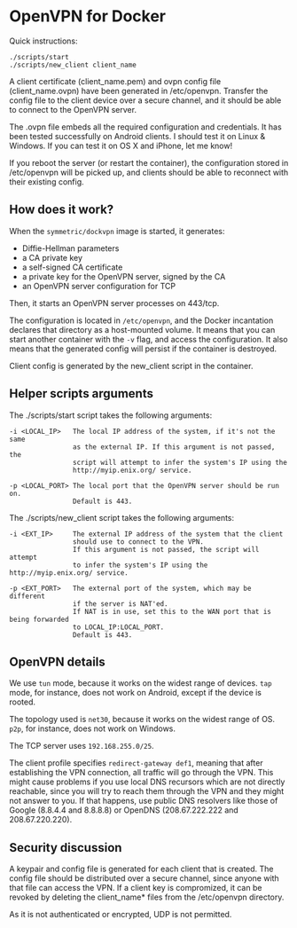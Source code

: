 # OpenVPN for Docker

Quick instructions:

```
./scripts/start 
./scripts/new_client client_name
```

A client certificate (client_name.pem) and ovpn config file
(client_name.ovpn) have been generated in /etc/openvpn. Transfer the
config file to the client device over a secure channel, and it should
be able to connect to the OpenVPN server.

The .ovpn file embeds all the required configuration and credentials. 
It has been tested successfully on Android clients. 
I should test it on Linux & Windows.
If you can test it on OS X and iPhone, let me know!

If you reboot the server (or restart the container), the configuration
stored in /etc/openvpn will be picked up, and clients should
be able to reconnect with their existing config.


## How does it work?

When the `symmetric/dockvpn` image is started, it generates:

- Diffie-Hellman parameters
- a CA private key
- a self-signed CA certificate
- a private key for the OpenVPN server, signed by the CA
- an OpenVPN server configuration for TCP

Then, it starts an OpenVPN server processes on 443/tcp.

The configuration is located in `/etc/openvpn`, and the Docker incantation
declares that directory as a host-mounted volume. It means that you can start another
container with the `-v` flag, and access the configuration. It also
means that the generated config will persist if the container is destroyed.

Client config is generated by the new_client script in the container.


## Helper scripts arguments

The ./scripts/start script takes the following arguments:

```
-i <LOCAL_IP>   The local IP address of the system, if it's not the same 
                as the external IP. If this argument is not passed, the
                script will attempt to infer the system's IP using the 
                http://myip.enix.org/ service.

-p <LOCAL_PORT> The local port that the OpenVPN server should be run on. 
                Default is 443.
```

The ./scripts/new_client script takes the following arguments:

```
-i <EXT_IP>     The external IP address of the system that the client
                should use to connect to the VPN.
                If this argument is not passed, the script will attempt 
                to infer the system's IP using the http://myip.enix.org/ service.

-p <EXT_PORT>   The external port of the system, which may be different
                if the server is NAT'ed.
                If NAT is in use, set this to the WAN port that is being forwarded
                to LOCAL_IP:LOCAL_PORT.
                Default is 443.
```


## OpenVPN details

We use `tun` mode, because it works on the widest range of devices.
`tap` mode, for instance, does not work on Android, except if the device
is rooted.

The topology used is `net30`, because it works on the widest range of OS.
`p2p`, for instance, does not work on Windows.

The TCP server uses `192.168.255.0/25`.

The client profile specifies `redirect-gateway def1`, meaning that after
establishing the VPN connection, all traffic will go through the VPN.
This might cause problems if you use local DNS recursors which are not
directly reachable, since you will try to reach them through the VPN
and they might not answer to you. If that happens, use public DNS
resolvers like those of Google (8.8.4.4 and 8.8.8.8) or OpenDNS
(208.67.222.222 and 208.67.220.220).


## Security discussion

A keypair and config file is generated for each client that is
created. The config file should be distributed over a secure channel,
since anyone with that file can access the VPN. If a client key is
compromized, it can be revoked by deleting the client_name\* files
from the /etc/openvpn directory.

As it is not authenticated or encrypted, UDP is not permitted.

